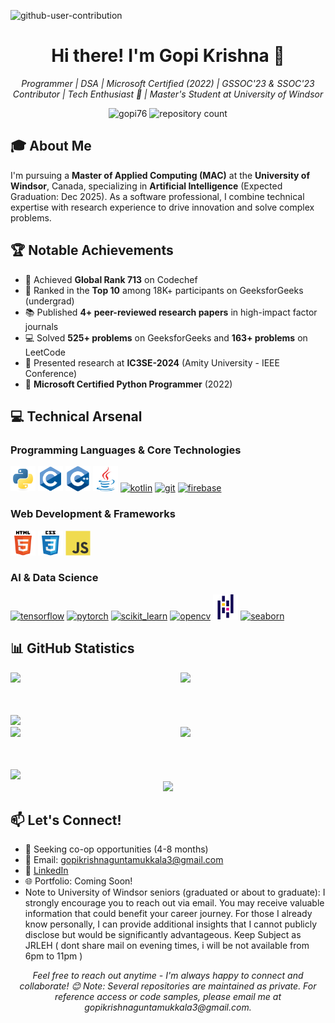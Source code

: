 ![github-user-contribution](https://user-images.githubusercontent.com/107085222/199017161-25e16be2-553d-484e-a505-f3deac37a339.svg)

<h1 align="center">Hi there! I'm Gopi Krishna 👋</h1>

<p align="center">
  <em>Programmer | DSA | Microsoft Certified (2022) | GSSOC'23 & SSOC'23 Contributor | Tech Enthusiast 🚀 | Master's Student at University of Windsor</em>
</p>

<div align="center">
  <img src="https://komarev.com/ghpvc/?username=gopi76&label=Profile%20views&color=0e75b6&style=flat" alt="gopi76" />
<img src="https://img.shields.io/badge/Repositories-45%20public%20|%2010%20private-0e75b6?style=flat&logo=github" alt="repository count"/>
</div>

## 🎓 About Me

I'm pursuing a **Master of Applied Computing (MAC)** at the **University of Windsor**, Canada, specializing in **Artificial Intelligence** (Expected Graduation: Dec 2025). As a software professional, I combine technical expertise with research experience to drive innovation and solve complex problems.

## 🏆 Notable Achievements

- 🌟 Achieved **Global Rank 713** on Codechef
- 🏅 Ranked in the **Top 10** among 18K+ participants on GeeksforGeeks (undergrad)
- 📚 Published **4+ peer-reviewed research papers** in high-impact factor journals
- 💻 Solved **525+ problems** on GeeksforGeeks and **163+ problems** on LeetCode
- 🎯 Presented research at **IC3SE-2024** (Amity University - IEEE Conference)
- 📜 **Microsoft Certified Python Programmer** (2022)

## 💻 Technical Arsenal

### Programming Languages & Core Technologies
<p align="left">
<a href="https://www.python.org" target="_blank"><img src="https://raw.githubusercontent.com/devicons/devicon/master/icons/python/python-original.svg" alt="python" width="40" height="40"/></a>
<a href="https://www.cprogramming.com/"><img src="https://raw.githubusercontent.com/devicons/devicon/master/icons/c/c-original.svg" alt="c" width="40" height="40"/></a>
<a href="https://www.w3schools.com/cpp/"><img src="https://raw.githubusercontent.com/devicons/devicon/master/icons/cplusplus/cplusplus-original.svg" alt="cplusplus" width="40" height="40"/></a>
<a href="https://www.java.com"><img src="https://raw.githubusercontent.com/devicons/devicon/master/icons/java/java-original.svg" alt="java" width="40" height="40"/></a>
<a href="https://kotlinlang.org"><img src="https://www.vectorlogo.zone/logos/kotlinlang/kotlinlang-icon.svg" alt="kotlin" width="40" height="40"/></a>
<a href="https://git-scm.com/"><img src="https://www.vectorlogo.zone/logos/git-scm/git-scm-icon.svg" alt="git" width="40" height="40"/></a>
<a href="https://firebase.google.com/"><img src="https://www.vectorlogo.zone/logos/firebase/firebase-icon.svg" alt="firebase" width="40" height="40"/></a>
</p>

### Web Development & Frameworks
<p align="left">
<a href="https://www.w3.org/html/"><img src="https://raw.githubusercontent.com/devicons/devicon/master/icons/html5/html5-original-wordmark.svg" alt="html5" width="40" height="40"/></a>
<a href="https://www.w3schools.com/css/"><img src="https://raw.githubusercontent.com/devicons/devicon/master/icons/css3/css3-original-wordmark.svg" alt="css3" width="40" height="40"/></a>
<a href="https://developer.mozilla.org/en-US/docs/Web/JavaScript"><img src="https://raw.githubusercontent.com/devicons/devicon/master/icons/javascript/javascript-original.svg" alt="javascript" width="40" height="40"/></a>
</p>

### AI & Data Science
<p align="left">
<a href="https://www.tensorflow.org"><img src="https://www.vectorlogo.zone/logos/tensorflow/tensorflow-icon.svg" alt="tensorflow" width="40" height="40"/></a>
<a href="https://pytorch.org/"><img src="https://www.vectorlogo.zone/logos/pytorch/pytorch-icon.svg" alt="pytorch" width="40" height="40"/></a>
<a href="https://scikit-learn.org/"><img src="https://upload.wikimedia.org/wikipedia/commons/0/05/Scikit_learn_logo_small.svg" alt="scikit_learn" width="40" height="40"/></a>
<a href="https://opencv.org/"><img src="https://www.vectorlogo.zone/logos/opencv/opencv-icon.svg" alt="opencv" width="40" height="40"/></a>
<a href="https://pandas.pydata.org/"><img src="https://raw.githubusercontent.com/devicons/devicon/2ae2a900d2f041da66e950e4d48052658d850630/icons/pandas/pandas-original.svg" alt="pandas" width="40" height="40"/></a>
<a href="https://seaborn.pydata.org/"><img src="https://seaborn.pydata.org/_images/logo-mark-lightbg.svg" alt="seaborn" width="40" height="40"/></a>
</p>

## 📊 GitHub Statistics  
<div>
<img align="left" src="http://github-profile-summary-cards.vercel.app/api/cards/stats?username=gopi76&theme=2077" width="46%" />
<img align="right" src="https://streak-stats.demolab.com/?user=gopi76&_border=true&theme=dark&hide_border=true&theme=react" width="46%" />
</div>
<br/><br/><br/><br/>

<img src="https://user-images.githubusercontent.com/73097560/115834477-dbab4500-a447-11eb-908a-139a6edaec5c.gif">

<div>
<img align="left" src="http://github-profile-summary-cards.vercel.app/api/cards/repos-per-language?username=gopi76&theme=2077" width="46%" />
<img align="right" src="http://github-profile-summary-cards.vercel.app/api/cards/most-commit-language?username=gopi76&theme=2077" width="46%" />
</div>
<br/><br/><br/><br/>

<img src="https://user-images.githubusercontent.com/73097560/115834477-dbab4500-a447-11eb-908a-139a6edaec5c.gif">

<div align="center">    
<img src="http://github-profile-summary-cards.vercel.app/api/cards/profile-details?username=gopi76&theme=2077" style="height: 300px" />
</div>

## 📫 Let's Connect!

- 🎯 Seeking co-op opportunities (4-8 months)
- 📧 Email: gopikrishnaguntamukkala3@gmail.com
- 💼 [LinkedIn](https://www.linkedin.com/in/gopi76/)
- 🌐 Portfolio: Coming Soon!
- Note to University of Windsor seniors (graduated or about to graduate): I strongly encourage you to reach out via email. You may receive valuable information that could benefit your career journey. For those I already know personally, I can provide additional insights that I cannot publicly disclose but would be significantly advantageous. Keep Subject as JRLEH ( dont share mail on evening times, i will be not available from 6pm to 11pm )

<p align="center">
<em>Feel free to reach out anytime - I'm always happy to connect and collaborate! 😊</em>
  <em>Note: Several repositories are maintained as private. For reference access or code samples, please email me at gopikrishnaguntamukkala3@gmail.com.</em>
</p>
